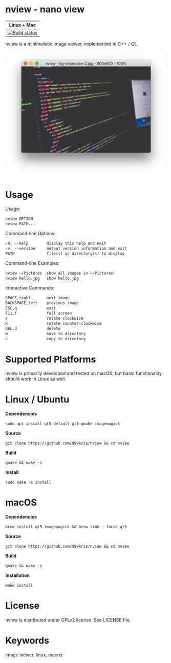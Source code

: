 nview - nano view
=================

| **Linux + Mac** |
|-----------------|
| [![Build status](https://travis-ci.com/d99kris/nview.svg?branch=master)](https://travis-ci.com/d99kris/nview) |

nview is a minimalistic image viewer, implemented in C++ / Qt.

![screenshot](/res/screenshot.png) 

Usage
=====
Usage:

    nview OPTION
    nview PATH...

Command-line Options:

    -h, --help        display this help and exit
    -v, --version     output version information and exit
    PATH              file(s) or directory(s) to display

Command-line Examples:

    nview ~/Pictures  show all images in ~/Pictures
    nview hello.jpg   show hello.jpg

Interactive Commands:

    SPACE,right       next image
    BACKSPACE,left    previous image
    ESC,q             exit
    F11,f             full screen
    r                 rotate clockwise
    R                 rotate counter-clockwise
    DEL,d             delete
    m                 move to directory
    c                 copy to directory

Supported Platforms
===================
nview is primarily developed and tested on macOS, but basic functionality should work in Linux
as well.

Linux / Ubuntu
==============

**Dependencies**

    sudo apt install qt5-default qt5-qmake imagemagick

**Source**

    git clone https://github.com/d99kris/nview && cd nview

**Build**

    qmake && make -s

**Install**

    sudo make -s install

macOS
=====

**Dependencies**

    brew install qt5 imagemagick && brew link --force qt5

**Source**

    git clone https://github.com/d99kris/nview && cd nview

**Build**

    qmake && make -s

**Installation**

    make install

License
=======
nview is distributed under GPLv2 license. See LICENSE file.

Keywords
========
image viewer, linux, macos.
